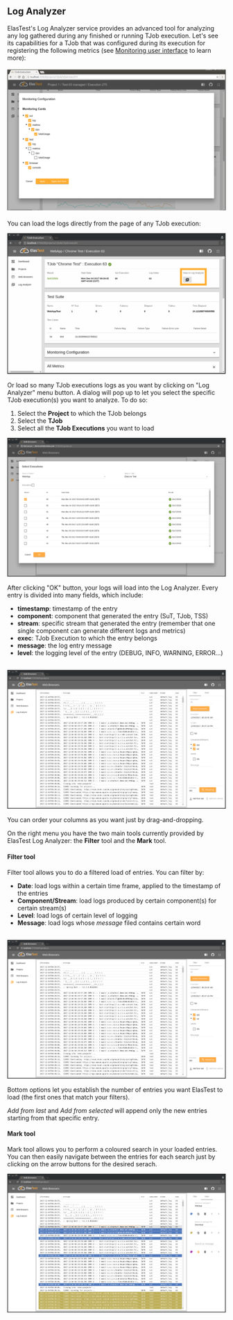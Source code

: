 <div class="range range-xs-left">
<div class="cell-xs-10 cell-lg-6 text-md-left inset-md-right-80 cell-lg-push-1 offset-top-50 offset-lg-top-0">
<h2 id="content" class="h1">Log Analyzer</h2>
<div class="offset-top-30 offset-md-top-50">
</div>
</div>
</div>

ElasTest's Log Analyzer service provides an advanced tool for analyzing any log gathered during any finished or running TJob execution. Let's see its capabilities for a TJob that was configured during its execution for registering the following metrics (see [Monitoring user interface](../monitoring/gui/) to learn more):

<div class="docs-gallery inline-block">
    <a data-fancybox="gallery-1" href="/docs/log-analyzer/images/log-analizer1.png"><img class="img-responsive img-wellcome" src="/docs/log-analyzer/images/log-analizer1.png"/></a>
</div>

You can load the logs directly from the page of any TJob execution:

<div class="docs-gallery inline-block">
    <a data-fancybox="gallery-2" href="/docs/log-analyzer/images/tjob_exec_link.png"><img class="img-responsive img-wellcome" src="/docs/log-analyzer/images/tjob_exec_link.png"/></a>
</div>

Or load so many TJob executions logs as you want by clicking on "Log Analyzer" menu button. A dialog will pop up to let you select the specific TJob execution(s) you want to analyze. To do so:

1. Select the **Project** to which the TJob belongs
2. Select the **TJob**
3. Select all the **TJob Executions** you want to load

<div class="docs-gallery inline-block">
    <a data-fancybox="gallery-3" href="/docs/log-analyzer/images/tjob_exec_selection.png"><img class="img-responsive img-wellcome" src="/docs/log-analyzer/images/tjob_exec_selection.png"/></a>
</div>

After clicking "OK" button, your logs will load into the Log Analyzer. Every entry is divided into many fields, which include:

- **timestamp**: timestamp of the entry
- **component**: component that generated the entry (SuT, TJob, TSS)
- **stream**: specific stream that generated the entry (remember that one single component can generate different logs and metrics)
- **exec**: TJob Execution to which the entry belongs
- **message**: the log entry message
- **level**: the logging level of the entry (DEBUG, INFO, WARNING, ERROR...)

<br>
<div class="docs-gallery inline-block">
    <a data-fancybox="gallery-4" href="/docs/log-analyzer/images/logs.png"><img class="img-responsive img-wellcome" src="/docs/log-analyzer/images/logs.png"/></a>
</div>

You can order your columns as you want just by drag-and-dropping.

On the right menu you have the two main tools currently provided by ElasTest Log Analyzer: the **Filter** tool and the **Mark** tool.

<h4 class="holder-subtitle link-top">Filter tool</h4>

Filter tool allows you to do a filtered load of entries. You can filter by:

- **Date**: load logs within a certain time frame, applied to the timestamp of the entries
- **Component/Stream**: load logs produced by certain component(s) for certain stream(s)
- **Level**: load logs of certain level of logging
- **Message**: load logs whose _message_ filed contains certain word

<br>
<div class="docs-gallery inline-block">
    <a data-fancybox="gallery-5" href="/docs/log-analyzer/images/logs.png"><img class="img-responsive img-wellcome" src="/docs/log-analyzer/images/logs.png"/></a>
</div>

Bottom options let you establish the number of entries you want ElasTest to load (the first ones that match your filters).

_Add from last_ and _Add from selected_ will append only the new entries starting from that specific entry.

<h4 class="holder-subtitle link-top">Mark tool</h4>

Mark tool allows you to perform a coloured search in your loaded entries. You can then easily navigate between the entries for each search just by clicking on the arrow buttons for the desired serach.

<div class="docs-gallery inline-block">
    <a data-fancybox="gallery-6" href="/docs/log-analyzer/images/mark.png"><img class="img-responsive img-wellcome" src="/docs/log-analyzer/images/mark.png"/></a>
</div>

<script src="//code.jquery.com/jquery-3.2.1.min.js"></script>
<link rel="stylesheet" href="https://cdnjs.cloudflare.com/ajax/libs/fancybox/3.2.5/jquery.fancybox.min.css" />
<script src="https://cdnjs.cloudflare.com/ajax/libs/fancybox/3.2.5/jquery.fancybox.min.js"></script>

<script>
var galleries = $('div.docs-gallery');
for (var i = 1; i <= galleries.length; i++) {
    $().fancybox({
    selector : '[data-fancybox="gallery-' + i + '"]',
    infobar : true,
    arrows : false,
    loop: false,
    protect: true,
    transitionEffect: 'slide',
    buttons : [
        'close'
    ],
    clickOutside : 'close',
    clickSlide   : 'close',
  });
}
</script>